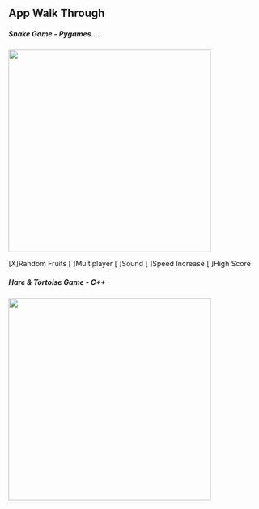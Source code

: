 ## App Walk Through

##### Snake Game - Pygames....

<img src= "http://g.recordit.co/E2V1VvO1Ox.gif"  width=400></br>


[X]Random Fruits 
[ ]Multiplayer
[ ]Sound
[ ]Speed Increase
[ ]High Score


##### Hare & Tortoise Game - C++
<img src="http://g.recordit.co/6qyvimPDdV.gif" width=400><br>
